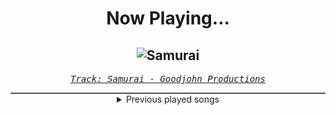 <div align="center"> 
<h1>Now Playing...</h1>

![Samurai](https://i.scdn.co/image/ab67616d00001e02521205478bd1dc250cc2b18a)
--
_<samp><a href="https://open.spotify.com/track/3NfLzU4uGXpxAHlIE5KFhh">Track: Samurai - Goodjohn Productions</a></samp>_

<div style="border: 1px #4B5054 solid"></div>
<details>
  <summary>
    Previous played songs
  </summary>
  <table>
    <thead>
      <tr>
        <th>
          Artist
        </th>
        <th>
          Song
        </th>
        <th>
          Link
        </th>
      </tr>
    </thead>
    <tbody>
      <tr><td>Goodjohn Productions</td><td>Samurai</td><td><a href="https://open.spotify.com/track/3NfLzU4uGXpxAHlIE5KFhh">https://open.spotify.com/track/3NfLzU4uGXpxAHlIE5KFhh</a></td></tr><tr><td>Goodjohn Productions</td><td>Twilight</td><td><a href="https://open.spotify.com/track/6U4IsAE7l9quW4bqodac5y">https://open.spotify.com/track/6U4IsAE7l9quW4bqodac5y</a></td></tr><tr><td>Goodjohn Productions</td><td>Kaonashi</td><td><a href="https://open.spotify.com/track/7LLMDiold8fhCaGtdxSjzU">https://open.spotify.com/track/7LLMDiold8fhCaGtdxSjzU</a></td></tr><tr><td>Goodjohn Productions</td><td>Cyber</td><td><a href="https://open.spotify.com/track/5NSccZeiQSFxP6sX1pVouO">https://open.spotify.com/track/5NSccZeiQSFxP6sX1pVouO</a></td></tr><tr><td>Goodjohn Productions</td><td>Blossom</td><td><a href="https://open.spotify.com/track/79RZAo7260oniww3J9hQUf">https://open.spotify.com/track/79RZAo7260oniww3J9hQUf</a></td></tr><tr><td>Goodjohn Productions</td><td>Felony</td><td><a href="https://open.spotify.com/track/1MiryxvUWHfEYtuL80Cq8A">https://open.spotify.com/track/1MiryxvUWHfEYtuL80Cq8A</a></td></tr><tr><td>Goodjohn Productions</td><td>Slayer</td><td><a href="https://open.spotify.com/track/5YRiuyqmDwRTUGDS7QjoV8">https://open.spotify.com/track/5YRiuyqmDwRTUGDS7QjoV8</a></td></tr><tr><td>Goodjohn Productions</td><td>Myself</td><td><a href="https://open.spotify.com/track/6WfJlMAbW11DKxC3sgPlDq">https://open.spotify.com/track/6WfJlMAbW11DKxC3sgPlDq</a></td></tr><tr><td>Goodjohn Productions</td><td>Sonner</td><td><a href="https://open.spotify.com/track/7corROBI9c0IN1df54votr">https://open.spotify.com/track/7corROBI9c0IN1df54votr</a></td></tr><tr><td>Goodjohn Productions</td><td>Prophet</td><td><a href="https://open.spotify.com/track/5FnKCZMEPwNYJslWYUmmxQ">https://open.spotify.com/track/5FnKCZMEPwNYJslWYUmmxQ</a></td></tr><tr><td>ステミレイツ</td><td>TWILIGHT</td><td><a href="https://open.spotify.com/track/6IXWDJvnlkBSllIBE0hpt2">https://open.spotify.com/track/6IXWDJvnlkBSllIBE0hpt2</a></td></tr><tr><td>ステミレイツ</td><td>Antimental</td><td><a href="https://open.spotify.com/track/4Zb9cdgwm9VZ4r71mYsvIy">https://open.spotify.com/track/4Zb9cdgwm9VZ4r71mYsvIy</a></td></tr><tr><td>ステミレイツ</td><td>Antimental</td><td><a href="https://open.spotify.com/track/4Zb9cdgwm9VZ4r71mYsvIy">https://open.spotify.com/track/4Zb9cdgwm9VZ4r71mYsvIy</a></td></tr><tr><td>Never Back Down</td><td>Singularity</td><td><a href="https://open.spotify.com/track/2O9RmVnPguPj8q7Vol3UZd">https://open.spotify.com/track/2O9RmVnPguPj8q7Vol3UZd</a></td></tr><tr><td>Thousand Foot Krutch</td><td>Welcome To The Masquerade</td><td><a href="https://open.spotify.com/track/4bLL0KRNQyOr5beIjqTtZ0">https://open.spotify.com/track/4bLL0KRNQyOr5beIjqTtZ0</a></td></tr><tr><td>Pokémon</td><td>We Came to Win</td><td><a href="https://open.spotify.com/track/1f3OUtHmpi6SlDsk5sgzMR">https://open.spotify.com/track/1f3OUtHmpi6SlDsk5sgzMR</a></td></tr><tr><td>Bullet For My Valentine</td><td>Your Betrayal</td><td><a href="https://open.spotify.com/track/25GC50HslaaruyrKjdu0lP">https://open.spotify.com/track/25GC50HslaaruyrKjdu0lP</a></td></tr><tr><td>Skillet</td><td>Monster</td><td><a href="https://open.spotify.com/track/5XQNN3cHwYRzPv08CHuQNZ">https://open.spotify.com/track/5XQNN3cHwYRzPv08CHuQNZ</a></td></tr><tr><td>Egypt Central</td><td>White Rabbit</td><td><a href="https://open.spotify.com/track/4QhSscYz3TPLEwD6lMezvG">https://open.spotify.com/track/4QhSscYz3TPLEwD6lMezvG</a></td></tr><tr><td>Breaking Benjamin</td><td>I Will Not Bow</td><td><a href="https://open.spotify.com/track/2yXyz4NLTZx9CLdXfLTp5E">https://open.spotify.com/track/2yXyz4NLTZx9CLdXfLTp5E</a></td></tr>
    </tbody>
  </table>
</details>

</div>
